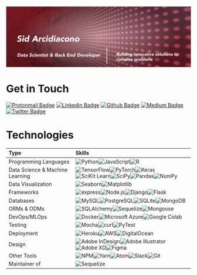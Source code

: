 ![Sid Arcidiacono, aspiring Data Scientist and Programmer](githubreadme.jpg)

# Get in Touch

[![Protonmail Badge](https://img.shields.io/badge/ProtonMail-8B89CC?style=for-the-badge&logo=protonmail&logoColor=white&link=mailto:sidneyarci@protonmail.com)](mailto:sidneyarci@protonmail.com)
[![Linkedin Badge](https://img.shields.io/badge/LinkedIn-0077B5?style=for-the-badge&logo=linkedin&logoColor=white&link=https://www.linkedin.com/in/sidney-arcidiacono-b4414b1b0)](https://www.linkedin.com/in/sidney-arcidiacono-b4414b1b0)
[![Github Badge](https://img.shields.io/badge/GitHub-100000?style=for-the-badge&logo=github&logoColor=white&link=https://github.com/sidneyarcidiacono)](https://github.com/sidneyarcidiacono)
[![Medium Badge](https://img.shields.io/badge/Medium-12100E?style=for-the-badge&logo=medium&logoColor=white&link=https://medium.com/@sid-arcidiacono)](https://medium.com/@sid-arcidiacono)
[![Twitter Badge](https://img.shields.io/badge/Twitter-1DA1F2?style=for-the-badge&logo=twitter&logoColor=white&link=https://twitter.com/SidArcidiacono)](https://twitter.com/SidArcidiacono)


# Technologies
<!-- Change name of heading -->

| Type | Skills     |
| :------------- | :------------- |
| Programming Languages       | ![Python](https://img.shields.io/badge/Python-3776AB?style=for-the-badge&logo=python&logoColor=white)![JavaScript](https://img.shields.io/badge/JavaScript-F7DF1E?style=for-the-badge&logo=javascript&logoColor=black)![R](https://img.shields.io/badge/R-276DC3?style=for-the-badge&logo=r&logoColor=white) |
| Data Science & Machine Learning | ![TensorFlow](https://img.shields.io/badge/TensorFlow-FF6F00?style=for-the-badge&logo=tensorflow&logoColor=white)![PyTorch](https://img.shields.io/badge/PyTorch-EE4C2C?style=for-the-badge&logo=pytorch&logoColor=white)![Keras](https://img.shields.io/badge/Keras-D00000?style=for-the-badge&logo=keras&logoColor=white)![SciKit Learn](https://img.shields.io/badge/scikit_learn-F7931E?style=for-the-badge&logo=scikit-learn&logoColor=white)![SciPy](https://img.shields.io/badge/SciPy-8CAAE6?style=for-the-badge&logo=scipy&logoColor=white)![Pandas](https://img.shields.io/badge/pandas-150458?style=for-the-badge&logo=pandas&logoColor=white)![NumPy](https://img.shields.io/badge/NumPy-013243?style=for-the-badge&logo=numpy&logoColor=white)|
| Data Visualization | ![Seaborn](https://img.shields.io/badge/seaborn-150458?style=for-the-badge&logo=seaborn&logoColor=white)![Matplotlib](https://img.shields.io/badge/Matplotlib-EE4C2C?style=for-the-badge&logo=matplotlib&logoColor=white)|
| Frameworks | ![express](https://img.shields.io/badge/Express.js-000000?style=for-the-badge&logo=express&logoColor=white)![Node.js](https://img.shields.io/badge/Node.js-43853D?style=for-the-badge&logo=node.js&logoColor=white)![Django](https://img.shields.io/badge/Django-092E20?style=for-the-badge&logo=django&logoColor=white)![Flask](https://img.shields.io/badge/Flask-000000?style=for-the-badge&logo=flask&logoColor=white)|
| Databases | ![MySQL](https://img.shields.io/badge/MySQL-4479A1?style=for-the-badge&logo=mysql&logoColor=white)![PostgreSQL](https://img.shields.io/badge/PostgreSQL-336791?style=for-the-badge&logo=postgresql&logoColor=white)![SQLite](https://img.shields.io/badge/SQLite-003B57?style=for-the-badge&logo=sqlite&logoColor=white)![MongoDB](https://img.shields.io/badge/MongoDB-47A248?style=for-the-badge&logo=mongodb&logoColor=white)|
| ORMs & ODMs | ![SQLAlchemy](https://img.shields.io/badge/SQLAlchemy-333?style=for-the-badge&logo=sqlalchemy&logoColor=white)![Sequelize](https://img.shields.io/badge/Sequelize-150458?style=for-the-badge&logo=sequelize&logoColor=white)![Mongoose](https://img.shields.io/badge/Mongoose-D00000?style=for-the-badge&logo=sequelize&logoColor=white)|
| DevOps/MLOps | ![Docker](https://img.shields.io/badge/Docker-2496ED?style=for-the-badge&logo=docker&logoColor=white)![Microsoft Azure](https://img.shields.io/badge/Microsoft_Azure-0089D6?style=for-the-badge&logo=microsoft_azure&logoColor=white)![Google Colab](https://img.shields.io/badge/Google_Colab-E9AB00?style=for-the-badge&logo=google_colab&logoColor=white)|
| Testing | ![Mocha](https://img.shields.io/badge/Mocha-8D6748?style=for-the-badge&logo=mocha&logoColor=white)![curl](https://img.shields.io/badge/curl-073551?style=for-the-badge&logo=curl&logoColor=white)![PyTest](https://img.shields.io/badge/pytest-ADD8E6?style=for-the-badge&logo=pytest&logoColor=white)|
| Deployment | ![Heroku](https://img.shields.io/badge/Heroku-430098?style=for-the-badge&logo=heroku&logoColor=white)![AWS](https://img.shields.io/badge/Amazon_AWS-232F3E?style=for-the-badge&logo=amazon_aws&logoColor=white)![DigitalOcean](https://img.shields.io/badge/DigitalOcean-0080FF?style=for-the-badge&logo=digitalocean&logoColor=white)|
| Design | ![Adobe InDesign](https://img.shields.io/badge/Adobe_InDesign-FF3366?style=for-the-badge&logo=adobe_indesign&logoColor=white)![Adobe Illustrator](https://img.shields.io/badge/Adobe_Illustrator-FF9A00?style=for-the-badge&logo=adobe_illustrator&logoColor=black)![Adobe XD](https://img.shields.io/badge/Adobe_XD-FF61F6?style=for-the-badge&logo=adobe_xd&logoColor=black)![Figma](https://img.shields.io/badge/Figma-F24E1E?style=for-the-badge&logo=figma&logoColor=white)|
| Other Tools | ![NPM](https://img.shields.io/badge/npm-CB3837?style=for-the-badge&logo=npm&logoColor=white)![Yarn](https://img.shields.io/badge/Yarn-2C8EBB?style=for-the-badge&logo=yarn&logoColor=white)![Atom](https://img.shields.io/badge/Atom-66595C?style=for-the-badge&logo=atom&logoColor=white)![Slack](https://img.shields.io/badge/Slack-4A154B?style=for-the-badge&logo=slack&logoColor=white)![Git](https://img.shields.io/badge/Git-F05032?style=for-the-badge&logo=git&logoColor=white)|
| Maintainer of | ![Sequelize](https://img.shields.io/badge/Sequelize-150458?style=for-the-badge&logo=sequelize&logoColor=white)|
